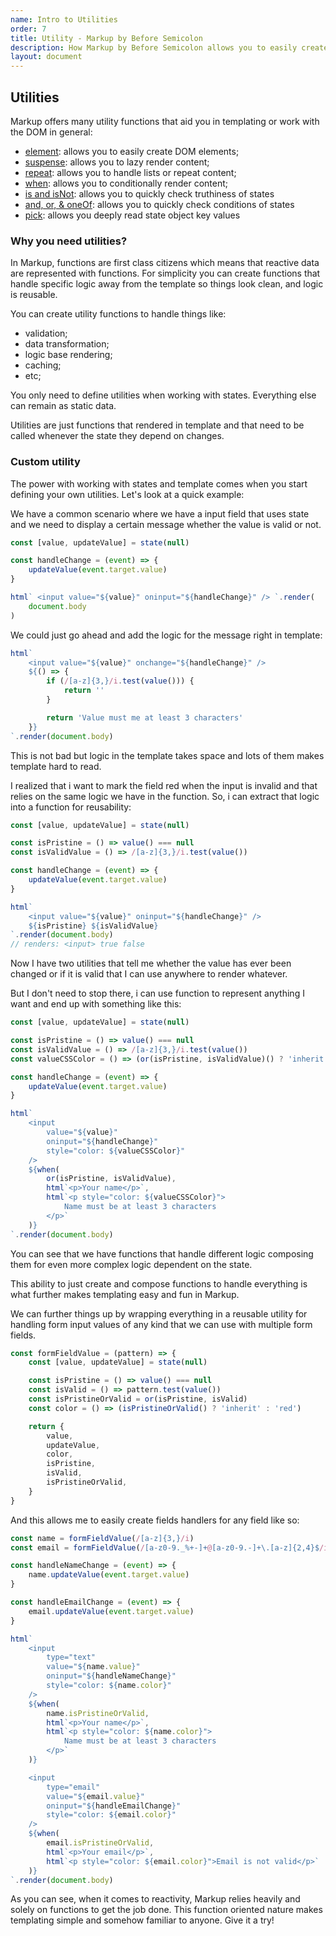 ```yaml
---
name: Intro to Utilities
order: 7
title: Utility - Markup by Before Semicolon
description: How Markup by Before Semicolon allows you to easily create DOM elements
layout: document
---
```


## Utilities

Markup offers many utility functions that aid you in templating or work with the DOM in general:

-   [element](./element.md): allows you to easily create DOM elements;
-   [suspense](./suspense.md): allows you to lazy render content;
-   [repeat](./repeat.md): allows you to handle lists or repeat content;
-   [when](./when.md): allows you to conditionally render content;
-   [is and isNot](./is-&-isnot.md): allows you to quickly check truthiness of states
-   [and, or, & oneOf](./and-or-&-oneof.md): allows you to quickly check conditions of states
-   [pick](./pick.md): allows you deeply read state object key values

### Why you need utilities?

In Markup, functions are first class citizens which means that reactive data are represented with functions. For simplicity you can create functions that handle specific logic away from the template so things look clean, and logic is reusable.

You can create utility functions to handle things like:

-   validation;
-   data transformation;
-   logic base rendering;
-   caching;
-   etc;

You only need to define utilities when working with states. Everything else can remain as static data.

Utilities are just functions that rendered in template and that need to be called whenever the state they depend on changes.

### Custom utility

The power with working with states and template comes when you start defining your own utilities. Let's look at a quick example:

We have a common scenario where we have a input field that uses state and we need to display a certain message whether the value is valid or not.

```javascript
const [value, updateValue] = state(null)

const handleChange = (event) => {
    updateValue(event.target.value)
}

html` <input value="${value}" oninput="${handleChange}" /> `.render(
    document.body
)
```

We could just go ahead and add the logic for the message right in template:

```javascript
html`
    <input value="${value}" onchange="${handleChange}" />
    ${() => {
        if (/[a-z]{3,}/i.test(value())) {
            return ''
        }

        return 'Value must me at least 3 characters'
    }}
`.render(document.body)
```

This is not bad but logic in the template takes space and lots of them makes template hard to read.

I realized that i want to mark the field red when the input is invalid and that relies on the same logic we have in the function. So, i can extract that logic into a function for reusability:

```javascript
const [value, updateValue] = state(null)

const isPristine = () => value() === null
const isValidValue = () => /[a-z]{3,}/i.test(value())

const handleChange = (event) => {
    updateValue(event.target.value)
}

html`
    <input value="${value}" oninput="${handleChange}" />
    ${isPristine} ${isValidValue}
`.render(document.body)
// renders: <input> true false
```

Now I have two utilities that tell me whether the value has ever been changed or if it is valid that I can use anywhere to render whatever.

But I don't need to stop there, i can use function to represent anything I want and end up with something like this:

```javascript
const [value, updateValue] = state(null)

const isPristine = () => value() === null
const isValidValue = () => /[a-z]{3,}/i.test(value())
const valueCSSColor = () => (or(isPristine, isValidValue)() ? 'inherit' : 'red')

const handleChange = (event) => {
    updateValue(event.target.value)
}

html`
    <input
        value="${value}"
        oninput="${handleChange}"
        style="color: ${valueCSSColor}"
    />
    ${when(
        or(isPristine, isValidValue),
        html`<p>Your name</p>`,
        html`<p style="color: ${valueCSSColor}">
            Name must be at least 3 characters
        </p>`
    )}
`.render(document.body)
```

You can see that we have functions that handle different logic composing them for even more complex logic dependent on the state.

This ability to just create and compose functions to handle everything is what further makes templating easy and fun in Markup.

We can further things up by wrapping everything in a reusable utility for handling form input values of any kind that we can use with multiple form fields.

```javascript
const formFieldValue = (pattern) => {
    const [value, updateValue] = state(null)

    const isPristine = () => value() === null
    const isValid = () => pattern.test(value())
    const isPristineOrValid = or(isPristine, isValid)
    const color = () => (isPristineOrValid() ? 'inherit' : 'red')

    return {
        value,
        updateValue,
        color,
        isPristine,
        isValid,
        isPristineOrValid,
    }
}
```

And this allows me to easily create fields handlers for any field like so:

```javascript
const name = formFieldValue(/[a-z]{3,}/i)
const email = formFieldValue(/[a-z0-9._%+-]+@[a-z0-9.-]+\.[a-z]{2,4}$/i)

const handleNameChange = (event) => {
    name.updateValue(event.target.value)
}

const handleEmailChange = (event) => {
    email.updateValue(event.target.value)
}

html`
    <input
        type="text"
        value="${name.value}"
        oninput="${handleNameChange}"
        style="color: ${name.color}"
    />
    ${when(
        name.isPristineOrValid,
        html`<p>Your name</p>`,
        html`<p style="color: ${name.color}">
            Name must be at least 3 characters
        </p>`
    )}

    <input
        type="email"
        value="${email.value}"
        oninput="${handleEmailChange}"
        style="color: ${email.color}"
    />
    ${when(
        email.isPristineOrValid,
        html`<p>Your email</p>`,
        html`<p style="color: ${email.color}">Email is not valid</p>`
    )}
`.render(document.body)
```

As you can see, when it comes to reactivity, Markup relies heavily and solely on functions to get the job done. This function oriented nature makes templating simple and somehow familiar to anyone. Give it a try!
